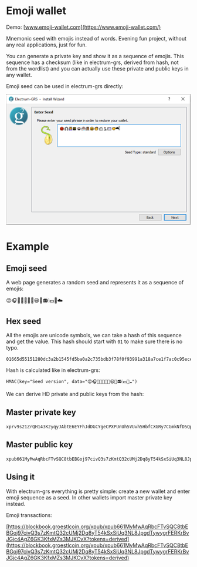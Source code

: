 # Emoji wallet

Demo: [www.emoji-wallet.com](https://www.emoji-wallet.com/)

Mnemonic seed with emojis instead of words. Evening fun project, without any real applications, just for fun.

You can generate a private key and show it as a sequence of emojis. This sequence has a checksum (like in electrum-grs, derived from hash, not from the wordlist) and you can actually use these private and public keys in any wallet.

Emoji seed can be used in electrum-grs directly:

![](electrum-grs.png)

# Example

## Emoji seed

A web page generates a random seed and represents it as a sequence of emojis:

😡🎧💆🕋🎌🏣🚪😆👦📻🕯💷🤝☁️

## Hex seed

All the emojis are unicode symbols, we can take a hash of this sequence and get the value. This hash should start with `01` to make sure there is no typo.

```
01665d55151280dc3a2b1545fd5ba0a2c735bdb3f78f0f93991a318a7ce1f7ac0c95ece0189f2b73987bd629d790eaf846af9a33e7d7261aff99fd304d839d04
```

Hash is calculated like in electrum-grs:

```
HMAC(key="Seed version", data="😡🎧💆🕋🎌🏣🚪😆👦📻🕯💷🤝☁️")
```

We can derive HD private and public keys from the hash:

## Master private key

```
xprv9s21ZrQH143K2yqyJAbtE6EYFhJdDGCYgeCPXPUnUh5VUvh5HbfCXGRy7CGmkNfD5QpVDamcYDXJg7AA68HF8jVHEYgSx4iJasNvfxYNUoW
```

## Master public key

```
xpub661MyMwAqRbcFTvSQC8tbEBGoj97civQ3s7zKmtQ32cUMj2Dq8yT54kSxSiUq3NL8JpgdTywygrFERKrBvJGjc4AgZ6GK3KfxMZs3MJKCvX
```

## Using it

With electrum-grs everything is pretty simple: create a new wallet and enter emoji sequence as a seed. In other wallets import master private key instead.

Emoji transactions:

[https://blockbook.groestlcoin.org/xpub/xpub661MyMwAqRbcFTvSQC8tbEBGoj97civQ3s7zKmtQ32cUMj2Dq8yT54kSxSiUq3NL8JpgdTywygrFERKrBvJGjc4AgZ6GK3KfxMZs3MJKCvX?tokens=derived](https://blockbook.groestlcoin.org/xpub/xpub661MyMwAqRbcFTvSQC8tbEBGoj97civQ3s7zKmtQ32cUMj2Dq8yT54kSxSiUq3NL8JpgdTywygrFERKrBvJGjc4AgZ6GK3KfxMZs3MJKCvX?tokens=derived)
